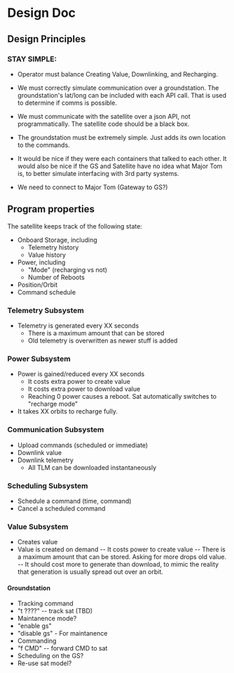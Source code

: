 # Design Doc

## Design Principles

### STAY SIMPLE:
 - Operator must balance Creating Value, Downlinking, and Recharging.

 - We must correctly simulate communication over a groundstation. The groundstation's lat/long can be included with each API call. That is used to determine if comms is possible.

 - We must communicate with the satellite over a json API, not programmatically. The satellite code should be a black box.

 - The groundstation must be extremely simple. Just adds its own location to the commands.

 - It would be nice if they were each containers that talked to each other. It would also be nice if the GS and Satellite have no idea what Major Tom is, to better simulate interfacing with 3rd party systems.

 - We need to connect to Major Tom (Gateway to GS?)


## Program properties
The satellite keeps track of the following state:
  - Onboard Storage, including
    - Telemetry history
    - Value history
  - Power, including
    - "Mode" (recharging vs not)
    - Number of Reboots
  - Position/Orbit
  - Command schedule

### Telemetry Subsystem
  - Telemetry is generated every XX seconds
    - There is a maximum amount that can be stored
    - Old telemetry is overwritten as newer stuff is added

### Power Subsystem
 - Power is gained/reduced every XX seconds
   - It costs extra power to create value
   - It costs extra power to download value
   - Reaching 0 power causes a reboot. Sat automatically switches to "recharge mode"
 - It takes XX orbits to recharge fully.

### Communication Subsystem
  - Upload commands (scheduled or immediate)
  - Downlink value
  - Downlink telemetry
    - All TLM can be downloaded instantaneously

### Scheduling Subsystem
  - Schedule a command (time, command)
  - Cancel a scheduled command

### Value Subsystem
  - Creates value
  - Value is created on demand
    -- It costs power to create value
    -- There is a maximum amount that can be stored. Asking for more drops old value.
    -- It should cost more to generate than download, to mimic the reality that generation is usually spread out over an orbit.


#### Groundstation
- Tracking command
 - "t ????" -- track sat (TBD)
- Maintanence mode?
 - "enable gs"
 - "disable gs" - For maintanence
- Commanding
 - "f CMD" -- forward CMD to sat
- Scheduling on the GS?
 - Re-use sat model?